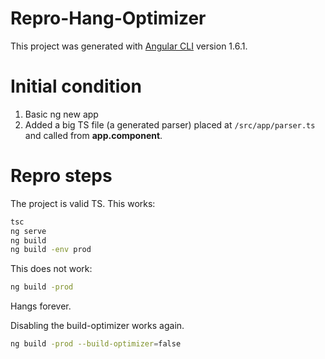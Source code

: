 # Repro-Hang-Optimizer

This project was generated with [Angular CLI](https://github.com/angular/angular-cli) version 1.6.1.

# Initial condition

1. Basic ng new app
2. Added a big TS file (a generated parser) placed at `/src/app/parser.ts` and called from **app.component**.

# Repro steps

The project is valid TS. This works:

```bash
tsc
ng serve
ng build
ng build -env prod
```

This does not work:
```bash
ng build -prod
```
 Hangs forever.

Disabling the build-optimizer works again.
```bash
ng build -prod --build-optimizer=false
```
